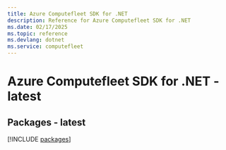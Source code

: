 ```yaml
---
title: Azure Computefleet SDK for .NET
description: Reference for Azure Computefleet SDK for .NET
ms.date: 02/17/2025
ms.topic: reference
ms.devlang: dotnet
ms.service: computefleet
---
```

# Azure Computefleet SDK for .NET - latest
## Packages - latest
[!INCLUDE [packages](computefleet-index.md)]